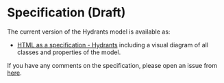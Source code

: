 # Specification (Draft)
The current version of the Hydrants model is available as:

* [HTML as a specification - Hydrants](https://belgif.github.io/thematic/models/hydrants/index_en.html) including a visual diagram of all classes and properties of the model.

If you have any comments on the specification, please open an issue from [here](https://github.com/belgif/thematic/issues).
